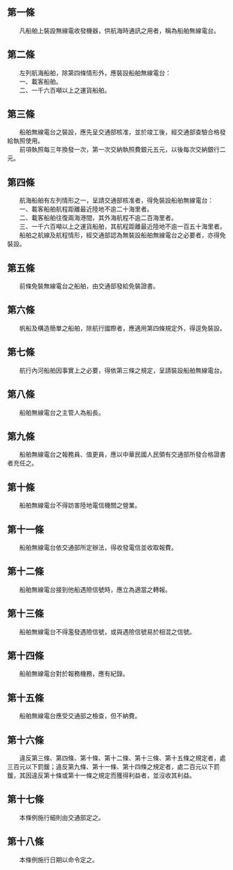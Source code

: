 第一條 
-------
　　凡船舶上裝設無線電收發機器，供航海時通訊之用者，稱為船舶無線電台。  


第二條 
-------
　　左列航海船舶，除第四條情形外，應裝設船舶無線電台：  
　　一、載客船舶。  
　　二、一千六百噸以上之運貨船舶。  


第三條 
-------
　　船舶無線電台之裝設，應先呈交通部核准，並於竣工後，經交通部查驗合格發給執照使用。  
　　前項執照每三年換發一次，第一次交納執照費銀元五元，以後每次交納銀行二元。  


第四條 
-------
　　航海船舶有左列情形之一，呈請交通部核准者，得免裝設船舶無線電台：  
　　一、載客船舶航程距離最近陸地不逾二十海里者。  
　　二、載客船舶往復兩海港間，其外海航程不逾二百海里者。  
　　三、一千六百噸以上之運貨船舶，其航程距離最近陸地不逾一百五十海里者。  
　　船舶之航線及航程情形，經交通部認為無裝設船舶無線電台之必要者，亦得免裝設。  


第五條 
-------
　　前條免裝無線電台之船舶，由交通部發給免裝證書。  


第六條 
-------
　　帆船及構造簡單之船舶，除航行國際者，應適用第四條規定外，得逕免裝設。  


第七條 
-------
　　航行內河船舶因事實上之必要，得依第三條之規定，呈請裝設船舶無線電台。  


第八條 
-------
　　船舶無線電台之主管人為船長。  


第九條 
-------
　　船舶無線電台之報務員、值更員，應以中華民國人民領有交通部所發合格證書者充任之。  


第十條 
-------
　　船舶無線電台不得妨害陸地電信機關之營業。  


第十一條 
---------
　　船舶無線電台依交通部所定辦法，得收發電信並收取報費。  


第十二條 
---------
　　船舶無線電台接到他船遇險信號時，應立為適當之轉報。  


第十三條 
---------
　　船舶無線電台不得濫發遇險信號，或與遇險信號易於相混之信號。  


第十四條 
---------
　　船舶無線電台對於報務機務，應有紀錄。  


第十五條 
---------
　　船舶無線電台應受交通部之檢查，但不納費。  


第十六條 
---------
　　違反第三條、第四條、第十條、第十二條、第十三條、第十五條之規定者，處三百元以下罰鍰；違反第九條、第十一條、第十四條之規定者，處二百元以下罰鍰，其因違反第十條或第十一條之規定而獲得利益者，並沒收其利益。  


第十七條 
---------
　　本條例施行細則由交通部定之。  


第十八條 
---------
　　本條例施行日期以命令定之。